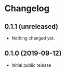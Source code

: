 # Changelog

0.1.1 (unreleased)
------------------

- Nothing changed yet.

0.1.0 (2019-09-12)
------------------
- Initial public release